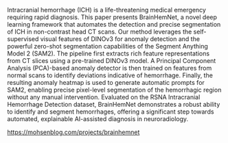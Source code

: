 Intracranial hemorrhage (ICH) is a life-threatening medical emergency requiring rapid diagnosis. This paper presents BrainHemNet, a novel deep learning framework that automates the detection and precise segmentation of ICH in non-contrast head CT scans. Our method leverages the self-supervised visual features of DINOv3 for anomaly detection and the powerful zero-shot segmentation capabilities of the Segment Anything Model 2 (SAM2). The pipeline first extracts rich feature representations from CT slices using a pre-trained DINOv3 model. A Principal Component Analysis (PCA)-based anomaly detector is then trained on features from normal scans to identify deviations indicative of hemorrhage. Finally, the resulting anomaly heatmap is used to generate automatic prompts for SAM2, enabling precise pixel-level segmentation of the hemorrhagic region without any manual intervention. Evaluated on the RSNA Intracranial Hemorrhage Detection dataset, BrainHemNet demonstrates a robust ability to identify and segment hemorrhages, offering a significant step towards automated, explainable AI-assisted diagnosis in neuroradiology.

https://mohsenblog.com/projects/brainhemnet
